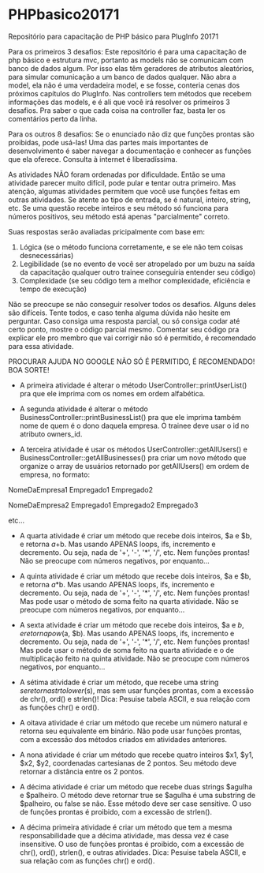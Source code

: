 # PHPbasico20171
Repositório para capacitação de PHP básico para PlugInfo 20171

Para os primeiros 3 desafios:
Este repositório é para uma capacitação de php básico e estrutura mvc, portanto as models não se comunicam com banco de dados algum. Por isso elas têm geradores de atributos aleatórios, para simular comunicação a um banco de dados qualquer. Não abra a model, ela não é uma verdadeira model, e se fosse, conteria cenas dos próximos capítulos do PlugInfo. Nas controllers tem métodos que recebem informações das models, e é ali que você irá resolver os primeiros 3 desafios. Pra saber o que cada coisa na controller faz, basta ler os comentários perto da linha.

Para os outros 8 desafios:
Se o enunciado não diz que funções prontas são proibidas, pode usá-las! Uma das partes mais importantes de desenvolvimento é saber navegar a documentação e conhecer as funções que ela oferece. Consulta à internet é liberadíssima.

As atividades NÃO foram ordenadas por dificuldade. Então se uma atividade parecer muito difícil, pode pular e tentar outra primeiro. Mas atenção, algumas atividades permitem que você use funções feitas em outras atividades. Se atente ao tipo de entrada, se é natural, inteiro, string, etc. Se uma questão recebe inteiros e seu método só funciona para números positivos, seu método está apenas "parcialmente" correto.

Suas respostas serão avaliadas pricipalmente com base em:
1. Lógica (se o método funciona corretamente, e se ele não tem coisas desnecessárias)
2. Legibilidade (se no evento de você ser atropelado por um buzu na saída da capacitação qualquer outro trainee conseguiria entender seu código)
3. Complexidade (se seu código tem a melhor complexidade, eficiência e tempo de execução)

Não se preocupe se não conseguir resolver todos os desafios. Alguns deles são difíceis. Tente todos, e caso tenha alguma dúvida não hesite em perguntar. Caso consiga uma resposta parcial, ou só consiga codar até certo ponto, mostre o código parcial mesmo. Comentar seu código pra explicar ele pro membro que vai corrigir não só é permitido, é recomendado para essa atividade.

PROCURAR AJUDA NO GOOGLE NÃO SÓ É PERMITIDO, É RECOMENDADO! BOA SORTE!




 - A primeira atividade é alterar o método UserController::printUserList() pra que ele imprima com os nomes em ordem alfabética.




 - A segunda atividade é alterar o método BusinessController::printBusinessList() pra que ele imprima também  nome de quem é o dono daquela empresa. O trainee deve usar o id no atributo owners_id.




 - A terceira atividade é usar os métodos UserController::getAllUsers() e BusinessController::getAllBusinesses() pra criar um novo método que organize o array de usuários retornado por getAllUsers() em ordem de empresa, no formato:

NomeDaEmpresa1
Empregado1
Empregado2

NomeDaEmpresa2
Empregado1
Empregado2
Empregado3

etc...




 - A quarta atividade é criar um método que recebe dois inteiros, $a e $b, e retorna $a+$b. Mas usando APENAS loops, ifs, incremento e decremento. Ou seja, nada de '+', '-', '*', '/', etc. Nem funções prontas! Não se preocupe com números negativos, por enquanto...




 - A quinta atividade é criar um método que recebe dois inteiros, $a e $b, e retorna $a*$b. Mas usando APENAS loops, ifs, incremento e decremento. Ou seja, nada de '+', '-', '*', '/', etc. Nem funções prontas! Mas pode usar o método de soma feito na quarta atividade. Não se preocupe com números negativos, por enquanto...




  - A sexta atividade é criar um método que recebe dois inteiros, $a e $b, e retorna pow($a, $b). Mas usando APENAS loops, ifs, incremento e decremento. Ou seja, nada de '+', '-', '*', '/', etc. Nem funções prontas! Mas pode usar o método de soma feito na quarta atividade e o de multiplicação feito na quinta atividade. Não se preocupe com números negativos, por enquanto...




  - A sétima atividade é criar um método, que recebe uma string $s e retorna strtolower($s), mas sem usar funções prontas, com a excessão de chr(), ord() e strlen()! Dica: Pesuise tabela ASCII, e sua relação com as funções chr() e ord().




   - A oitava atividade é criar um método que recebe um número natural e retorna seu equivalente em binário. Não pode usar funções prontas, com a excessão dos métodos criados em atividades anteriores.




  - A nona atividade é criar um método que recebe quatro inteiros $x1, $y1, $x2, $y2, coordenadas cartesianas de 2 pontos. Seu método deve retornar a distância entre os 2 pontos.




 - A décima atividade é criar um método que recebe duas strings $agulha e $palheiro. O método deve retornar true se $agulha é uma substring de $palheiro, ou false se não. Esse método deve ser case sensitive. O uso de funções prontas é proibido, com a excessão de strlen().




  - A décima primeira atividade é criar um método que tem a mesma responsabilidade que a décima atividade, mas dessa vez é case insensitive. O uso de funções prontas é proibido, com a excessão de chr(), ord(), strlen(), e outras atividades. Dica: Pesuise tabela ASCII, e sua relação com as funções chr() e ord().